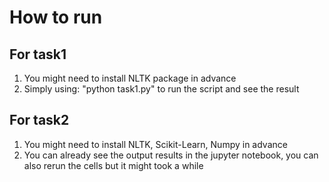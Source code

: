 # How to run

## For task1

1. You might need to install NLTK package in advance
2. Simply using: "python task1.py" to run the script and see the result

## For task2

1. You might need to install NLTK, Scikit-Learn, Numpy in advance
2. You can already see the output results in the jupyter notebook, you can also rerun the cells but it might took a while
